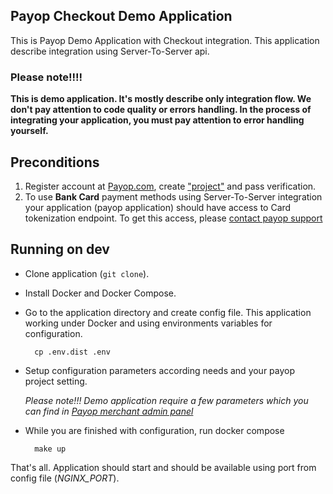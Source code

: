 Payop Checkout Demo Application
--

This is Payop Demo Application with Checkout integration.
This application describe integration using Server-To-Server api. 

### Please note!!!! 

**This is demo application. It's mostly describe only integration flow.
 We don't pay attention to code quality or errors handling.
 In the process of integrating your application, you must pay attention to error handling yourself.**

## Preconditions

1. Register account at [Payop.com](https://payop.com/),
 create ["project"](https://payop.com/en/profile/projects/create) and pass verification.
2. To use **Bank Card** payment methods using Server-To-Server integration
 your application (payop application) should have access to Card tokenization endpoint.
 To get this access, please [contact payop support](https://payop.com/en/profile/tickets/list)  


## Running on dev

* Clone application (`git clone`).
* Install Docker and Docker Compose.
* Go to the application directory and create config file.
 This application working under Docker and using environments variables for configuration.
    ```shell script
      cp .env.dist .env
    ``` 
* Setup configuration parameters according needs and your payop project setting.
 
    *Please note!!! Demo application require a few parameters
     which you can find in [Payop merchant admin panel](https://payop.com/en/profile/)*

* While you are finished with configuration, run docker compose
    ```shell script
      make up
    ```

That's all. Application should start and should be available using port from config file (*NGINX_PORT*).

